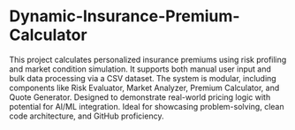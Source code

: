 # Dynamic-Insurance-Premium-Calculator


This project calculates personalized insurance premiums using risk profiling and market condition simulation. It supports both manual user input and bulk data processing via a CSV dataset. The system is modular, including components like Risk Evaluator, Market Analyzer, Premium Calculator, and Quote Generator. Designed to demonstrate real-world pricing logic with potential for AI/ML integration. Ideal for showcasing problem-solving, clean code architecture, and GitHub proficiency.
